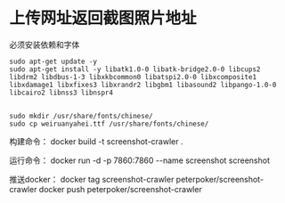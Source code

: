 # 上传网址返回截图照片地址

必须安装依赖和字体
```
sudo apt-get update -y
sudo apt-get install -y libatk1.0-0 libatk-bridge2.0-0 libcups2 libdrm2 libdbus-1-3 libxkbcommon0 libatspi2.0-0 libxcomposite1 libxdamage1 libxfixes3 libxrandr2 libgbm1 libasound2 libpango-1.0-0 libcairo2 libnss3 libnspr4


sudo mkdir /usr/share/fonts/chinese/
sudo cp weiruanyahei.ttf /usr/share/fonts/chinese/

```



构建命令：
docker build -t screenshot-crawler .

运行命令：
docker run -d -p 7860:7860 --name screenshot screenshot


推送docker：
docker tag screenshot-crawler peterpoker/screenshot-crawler
docker push peterpoker/screenshot-crawler